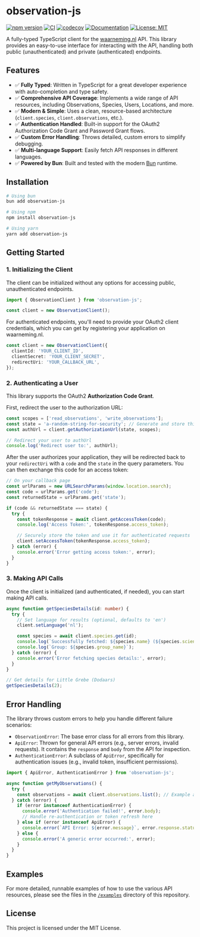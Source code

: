 # observation-js

[![npm version](https://img.shields.io/npm/v/observation-js.svg)](https://www.npmjs.com/package/observation-js)
[![CI](https://github.com/RobbeVerhelst/observation-js/actions/workflows/ci.yml/badge.svg)](https://github.com/RobbeVerhelst/observation-js/actions/workflows/ci.yml)
[![codecov](https://codecov.io/gh/RobbeVerhelst/observation-js/graph/badge.svg?token=YOUR_CODECOV_TOKEN_PLACEHOLDER)](https://codecov.io/gh/RobbeVerhelst/observation-js)
[![Documentation](https://img.shields.io/badge/documentation-brightgreen.svg)](https://robbeverhelst.github.io/observation-js/)
[![License: MIT](https://img.shields.io/badge/License-MIT-yellow.svg)](https://opensource.org/licenses/MIT)

A fully-typed TypeScript client for the [waarneming.nl](https://waarneming.nl/api/docs/) API. This library provides an easy-to-use interface for interacting with the API, handling both public (unauthenticated) and private (authenticated) endpoints.

## Features

- ✅ **Fully Typed**: Written in TypeScript for a great developer experience with auto-completion and type safety.
- ✅ **Comprehensive API Coverage**: Implements a wide range of API resources, including Observations, Species, Users, Locations, and more.
- ✅ **Modern & Simple**: Uses a clean, resource-based architecture (`client.species`, `client.observations`, etc.).
- ✅ **Authentication Handled**: Built-in support for the OAuth2 Authorization Code Grant and Password Grant flows.
- ✅ **Custom Error Handling**: Throws detailed, custom errors to simplify debugging.
- ✅ **Multi-language Support**: Easily fetch API responses in different languages.
- ✅ **Powered by Bun**: Built and tested with the modern [Bun](https://bun.sh/) runtime.

## Installation

```bash
# Using bun
bun add observation-js

# Using npm
npm install observation-js

# Using yarn
yarn add observation-js
```

## Getting Started

### 1. Initializing the Client

The client can be initialized without any options for accessing public, unauthenticated endpoints.

```typescript
import { ObservationClient } from 'observation-js';

const client = new ObservationClient();
```

For authenticated endpoints, you'll need to provide your OAuth2 client credentials, which you can get by registering your application on waarneming.nl.

```typescript
const client = new ObservationClient({
  clientId: 'YOUR_CLIENT_ID',
  clientSecret: 'YOUR_CLIENT_SECRET',
  redirectUri: 'YOUR_CALLBACK_URL',
});
```

### 2. Authenticating a User

This library supports the OAuth2 **Authorization Code Grant**.

First, redirect the user to the authorization URL:

```typescript
const scopes = ['read_observations', 'write_observations'];
const state = 'a-random-string-for-security'; // Generate and store this securely
const authUrl = client.getAuthorizationUrl(state, scopes);

// Redirect your user to authUrl
console.log('Redirect user to:', authUrl);
```

After the user authorizes your application, they will be redirected back to your `redirectUri` with a `code` and the `state` in the query parameters. You can then exchange this code for an access token:

```typescript
// On your callback page
const urlParams = new URLSearchParams(window.location.search);
const code = urlParams.get('code');
const returnedState = urlParams.get('state');

if (code && returnedState === state) {
  try {
    const tokenResponse = await client.getAccessToken(code);
    console.log('Access Token:', tokenResponse.access_token);

    // Securely store the token and use it for authenticated requests
    client.setAccessToken(tokenResponse.access_token);
  } catch (error) {
    console.error('Error getting access token:', error);
  }
}
```

### 3. Making API Calls

Once the client is initialized (and authenticated, if needed), you can start making API calls.

```typescript
async function getSpeciesDetails(id: number) {
  try {
    // Set language for results (optional, defaults to 'en')
    client.setLanguage('nl');

    const species = await client.species.get(id);
    console.log(`Successfully fetched: ${species.name} (${species.scientific_name})`);
    console.log(`Group: ${species.group_name}`);
  } catch (error) {
    console.error('Error fetching species details:', error);
  }
}

// Get details for Little Grebe (Dodaars)
getSpeciesDetails(2);
```

## Error Handling

The library throws custom errors to help you handle different failure scenarios:

- `ObservationError`: The base error class for all errors from this library.
- `ApiError`: Thrown for general API errors (e.g., server errors, invalid requests). It contains the `response` and `body` from the API for inspection.
- `AuthenticationError`: A subclass of `ApiError`, specifically for authentication issues (e.g., invalid token, insufficient permissions).

```typescript
import { ApiError, AuthenticationError } from 'observation-js';

async function getMyObservations() {
  try {
    const observations = await client.observations.list(); // Example authenticated request
  } catch (error) {
    if (error instanceof AuthenticationError) {
      console.error('Authentication failed!', error.body);
      // Handle re-authentication or token refresh here
    } else if (error instanceof ApiError) {
      console.error(`API Error: ${error.message}`, error.response.status, error.body);
    } else {
      console.error('A generic error occurred:', error);
    }
  }
}
```

## Examples

For more detailed, runnable examples of how to use the various API resources, please see the files in the [`/examples`](https://github.com/RobbeVerhelst/observation-js/tree/main/examples) directory of this repository.

## License

This project is licensed under the MIT License.
